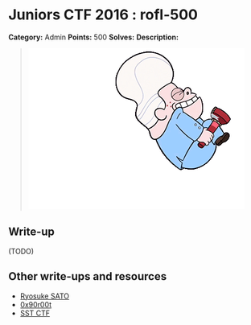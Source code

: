 # Juniors CTF 2016 : rofl-500

**Category:** Admin
**Points:** 500
**Solves:**
**Description:**

> ![Description Image](rofl-desc-0.gif)

## Write-up

(TODO)

## Other write-ups and resources

* [Ryosuke SATO](http://jtwp470.hatenablog.jp/entry/juniors-ctf)
* [0x90r00t](https://0x90r00t.com/2016/11/27/juniors-ctf-2016-trivial-admin-400-rofl-write-up/)
* [SST CTF](https://github.com/SST-CTF/writeups/tree/master/Juniors%20CTF/ROFL)
